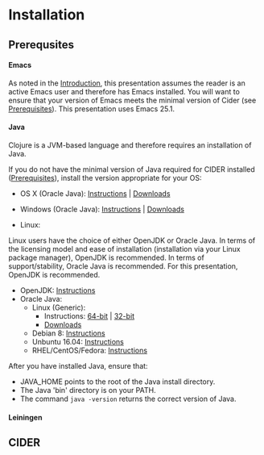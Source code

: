 # Installation

## Prerequsites

#### Emacs

As noted in the [Introduction](../../README.md), this presentation assumes the reader is an active Emacs user and therefore has Emacs installed. You will want to ensure that your version of Emacs meets the minimal version of Cider (see [Prerequisites](../../Prerequisites/README.md)). This presentation uses Emacs 25.1. 

#### Java 

Clojure is a JVM-based language and therefore requires an installation of Java. 

If you do not have the minimal version of Java required for CIDER installed ([Prerequisites](../../Prerequisites/README.md)), install the version appropriate for your OS:

* OS X (Oracle Java): [Instructions](https://docs.oracle.com/javase/8/docs/technotes/guides/install/mac_jdk.html)
 | [Downloads](http://www.oracle.com/technetwork/java/javase/downloads/index.html)
 
* Windows (Oracle Java):  [Instructions](https://docs.oracle.com/javase/8/docs/technotes/guides/install/windows_jdk_install.html)
 | [Downloads](http://www.oracle.com/technetwork/java/javase/downloads/index.html)

* Linux:

 Linux users have the choice of either OpenJDK or Oracle Java. In terms of the licensing model and ease of installation (installation via your Linux package manager), OpenJDK is recommended. In terms of support/stability, Oracle Java is recommended. For this presentation, OpenJDK is recommended.

 * OpenJDK: [Instructions](http://openjdk.java.net/install/index.html) 
 * Oracle Java:
   * Linux (Generic): 
     * Instructions: [64-bit](https://docs.oracle.com/javase/8/docs/technotes/guides/install/linux_jdk.html#BJFJJEFG) | [32-bit](https://docs.oracle.com/javase/8/docs/technotes/guides/install/linux_jdk.html#BJFCDAIB)
     * [Downloads](http://www.oracle.com/technetwork/java/javase/downloads/index.html)
   * Debian 8: [Instructions](https://www.digitalocean.com/community/tutorials/how-to-install-java-with-apt-get-on-debian-8)
   * Unbuntu 16.04: [Instructions](https://www.digitalocean.com/community/tutorials/how-to-install-java-with-apt-get-on-ubuntu-16-04)
   * RHEL/CentOS/Fedora: [Instructions](http://tecadmin.net/install-java-8-on-centos-rhel-and-fedora/)

After you have installed Java, ensure that:

 * JAVA_HOME points to the root of the Java install directory.
 * The Java 'bin' directory is on your PATH.
 * The command ```java -version``` returns the correct version of Java.

#### Leiningen



## CIDER



